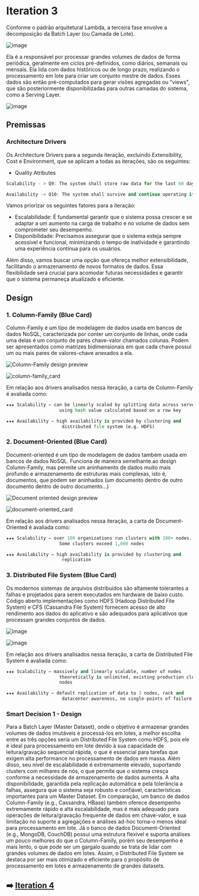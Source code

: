# Iteration 3

Conforme o padrão arquitetural Lambda, a terceira fase envolve a decomposição da Batch Layer (ou Camada de Lote).

![image](https://github.com/user-attachments/assets/64dd573c-011b-41cb-b74c-c91a471520d0)

Ela é a responsável por processar grandes volumes de dados de forma periódica, geralmente em ciclos pré-definidos, como diários, semanais ou mensais. Ela lida com dados históricos ou de longo prazo, realizando o processamento em lote para criar um conjunto mestre de dados. Esses dados são então pré-computados para gerar visões agregadas ou "views", que são posteriormente disponibilizadas para outras camadas do sistema, como a Serving Layer.

![image](https://github.com/user-attachments/assets/43769f69-2f2a-432e-a079-20a6d0352861)

## Premissas
### Architecture Drivers
Os Architecture Drivers para a segunda iteração, excluindo Extensibility, Cost e Environment, que se aplicam a todas as iterações, são os seguintes:
* Quality Atributes
```cpp  
Scalability - > Q9: The system shall store raw data for the last 60 days (~1 TB of raw data per day, ~60 TB in total)

Availability -> Q10: The system shall survive and continue operating if any of its node or component is failed
```
Vamos priorizar os seguintes fatores para a iteração:
 - Escalabilidade: É fundamental garantir que o sistema possa crescer e se adaptar a um aumento na carga de trabalho e no volume de dados sem comprometer seu desempenho.
- Disponibilidade: Precisamos assegurar que o sistema esteja sempre acessível e funcional, minimizando o tempo de inatividade e garantindo uma experiência contínua para os usuários.

Além disso, vamos buscar uma opção que ofereça melhor extensibilidade, facilitando o armazenamento de novos formatos de dados. Essa flexibilidade será crucial para acomodar futuras necessidades e garantir que o sistema permaneça atualizado e eficiente.

## Design
### 1. Column-Family (Blue Card)
Column-Family é um tipo de modelagem de dados usada em bancos de dados NoSQL, caracterizada por conter um conjunto de linhas,
onde cada uma delas é um conjunto de pares chave-valor chamados colunas. Podem ser apresentados como matrizes bidimensionais em que
cada chave possui um ou mais pares de valores-chave anexados a ela.

![Column-Family design preview](https://studio3t.com/wp-content/uploads/2017/12/cassandra-column-family-example-1024x608.png)

![column-family_card](https://github.com/user-attachments/assets/c9a8e586-ba59-4eae-8e68-e12d8f1d6dcb)

Em relação aos drivers analisados nessa iteração, a carta de Column-Family é avaliada como:
```python
★★★ Scalability – can be linearly scaled by splitting data across servers 
                    using hash value calculated based on a row key

★★★ Availability – high availability is provided by clustering and 
                     distributed file system (e.g. HDFS)
```

### 2. Document-Oriented (Blue Card)
Document-oriented é um tipo de modelagem de dados também usada em bancos de dados NoSQL. Funciona de maneira semelhante ao design
Column-Family, mas permite um aninhamento de dados muito mais profundo e armazenamento de estruturas mais complexas, isto é,
documentos, que podem ser aninhados (um documento dentro de outro documento dentro de outro documento...)

![Document oriented design preview](https://devsblog.home.blog/wp-content/uploads/2019/04/9-document-oriented-databases-11-638-1.jpg)

![document-oriented_card](https://github.com/user-attachments/assets/00db24ff-ab0a-48ea-8021-4f8ce869b8e8)

Em relação aos drivers analisados nessa iteração, a carta de Document-Oriented é avaliada como:
```python
★★★ Scalability – over 100 organizations run clusters with 100+ nodes. 
                    Some clusters exceed 1,000 nodes

★★★ Availability – high availability is provided by clustering and 
                     replication

```

### 3. Distributed File System (Blue Card)
Os modernos sistemas de arquivos distribuídos são altamente tolerantes a falhas e projetados para serem executados em hardware de baixo custo. Código aberto  implementações como HDFS (Hadoop Distributed File System) e CFS (Cassandra File System) fornecem acesso de alto rendimento aos dados do aplicativo e são adequados para aplicativos que processam grandes conjuntos de dados.

![image](https://github.com/user-attachments/assets/b9c557ff-8555-4e1e-9d11-3cfba2b89c8c)

![image](https://github.com/user-attachments/assets/a66bd94f-9df2-4f4a-9473-662e0b7a5df9)

Em relação aos drivers analisados nessa iteração, a carta de Distributed File System é avaliada como:
```python
★★★ Scalability – massively and linearly scalable, number of nodes 
                    theoretically is unlimited, existing production clusters with up to 10,000 
                    nodes

★★★ Availability – default replication of data to 3 nodes, rack and 
                     datacenter-awareness, no single-points of failure
```

### Smart Decision 1 - Design
Para a Batch Layer (Master Dataset), onde o objetivo é armazenar grandes volumes de dados imutáveis e processá-los em lotes, a melhor escolha entre as três opções seria um Distributed File System como HDFS, pois ele é ideal para processamento em lote devido à sua capacidade de leitura/gravação sequencial rápida, o que é essencial para tarefas que exigem alta performance no processamento de dados em massa. Além disso, seu nível de escalabilidade é extremamente elevado, suportando clusters com milhares de nós, o que permite que o sistema cresça conforme a necessidade de armazenamento de dados aumenta. A alta disponibilidade, garantida pela replicação automática e pela tolerância a falhas, assegura que o sistema seja robusto e confiável, características importantes para um Master Dataset. Em comparação, um banco de dados Column-Family (e.g., Cassandra, HBase) também oferece desempenho extremamente rápido e alta escalabilidade, mas é mais adequado para operações de leitura/gravação frequente de dados em chave-valor, e sua limitação no suporte a agregações e análises ad-hoc torna-o menos ideal para processamento em lote. Já o banco de dados Document-Oriented (e.g., MongoDB, CouchDB) possui uma estrutura flexível e suporta análises um pouco melhores do que o Column-Family, porém seu desempenho é mais lento, o que pode ser um gargalo quando se trata de lidar com grandes volumes de dados em lotes. Assim, o Distributed File System se destaca por ser mais otimizado e eficiente para o propósito de processamento em lotes e armazenamento de grandes datasets.


## :arrow_right: [Iteration 4](https://github.com/mentejoao/ds-2024-02/blob/main/bigData/Iteration4Explained.md)
